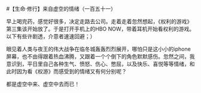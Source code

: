 #【生命⋅修行】来自虚空的情绪（一百五十一）

早上喝完药，感觉好很多，决定走路去公司。走着走着忽然想起，《权利的游戏》第三集该开始放了。于是打开手机上的HBO NOW，带着耳机开始看权利的游戏。以下有些许剧透，介意者速速回避；）

眼见着人类与夜王的伟大战争在临冬城轰轰烈烈展开，哪怕只是这小小的iphone屏幕，也不由得跟着热血沸腾，又跟着一个个倒下的角色默默感伤。忽然之间，我意识到，平日里自己各种生气、愤怒、伤心、憋屈，以及快乐、喜悦等等情绪，和此时因为看《权游》而感受到的情绪又有何分别呢？

都是虚空中来、虚空中去而已！